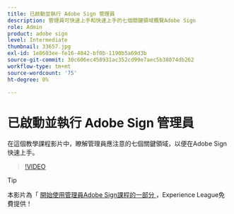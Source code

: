 ```yaml
---
title: 已啟動並執行 Adobe Sign 管理員
description: 管理員可快速上手和快速上手的七個關鍵領域概覽Adobe Sign
role: Admin
product: adobe sign
level: Intermediate
thumbnail: 33657.jpg
exl-id: 1e8603ee-fe16-4842-bf0b-1190b5a69d3b
source-git-commit: 30c606ec458931ac352cd99e7aec5b38074db262
workflow-type: tm+mt
source-wordcount: '75'
ht-degree: 0%

---
```


# 已啟動並執行 Adobe Sign 管理員

在這個教學課程影片中，瞭解管理員應注意的七個關鍵領域，以便在Adobe Sign快速上手。

>[!VIDEO](https://video.tv.adobe.com/v/33657?hidetitle=true)

>[!TIP]
>
>本影片為「 [ 開始使用管理員Adobe Sign課程的一部分 ](https://experienceleague.adobe.com/?recommended=Sign-A-1-2020.2) ，Experience League免費提供！
